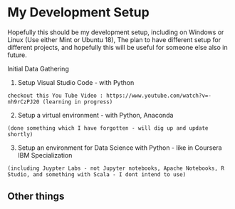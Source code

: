 # My Development Setup 

Hopefully this should be my development setup, including on Windows or Linux (Use either Mint or Ubuntu 18), 
The plan to have different setup for different projects, and hopefully this will be useful for someone else also in future.

Initial Data Gathering

1. Setup Visual Studio Code - with Python
``` Code
checkout this You Tube Video : https://www.youtube.com/watch?v=-nh9rCzPJ20 (learning in progress)
```

2. Setup a virtual environment - with Python, Anaconda
``` Code
(done something which I have forgotten - will dig up and update shortly)
``` 

3. Setup an environment for Data Science with Python - like in Coursera IBM Specialization
``` Code
(including Juypter Labs - not Jupyter notebooks, Apache Notebooks, R Studio, and something with Scala - I dont intend to use)
```


## Other things


